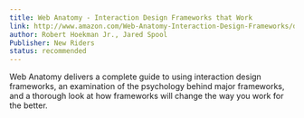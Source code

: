 ```yaml
---
title: Web Anatomy - Interaction Design Frameworks that Work
link: http://www.amazon.com/Web-Anatomy-Interaction-Design-Frameworks/dp/0321635027
author: Robert Hoekman Jr., Jared Spool
Publisher: New Riders
status: recommended
---
```


Web Anatomy delivers a complete guide to using interaction design frameworks,
an examination of the psychology behind major frameworks, and a thorough look at how frameworks will change the way you work for the better.